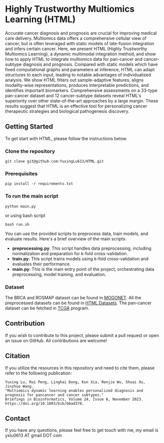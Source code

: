 # Highly Trustworthy Multiomics Learning (HTML)
Accurate cancer diagnosis and prognosis are crucial for improving medical care delivery. Multiomics data offers a comprehensive cellular view of cancer, but is often leveraged with static models of late-fusion integration and infers certain cancer. Here, we present HTML (Highly Trustworthy Multiomics Learning), a dynamic multimodal integration method, and show how to apply HTML to integrate multiomics data for pan-cancer and cancer-subtype diagnosis and prognosis. Compared with static models which have fixed computational graphs and parameters at inference, HTML can adapt structures to each input, leading to notable advantages of individualized analysis. We show HTML filters out sample-adaptive features, aligns modality-wise representations, produces interpretable predictions, and identifies important biomarkers. Comprehensive assessments on a 33-type pan-cancer dataset and 12 cancer-subtype datasets reveal HTML's superiority over other state-of-the-art approaches by a large margin. These results suggest that HTML is an effective tool for personalizing cancer therapeutic strategies and biological pathogenesis discovery.

## Getting Started

To get start with HTML, please follow the instructions below.

### Clone the repository

```
git clone git@github.com:YuxingLu613/HTML.git
```

### Prerequisites

```
pip install -r requirements.txt
```
### To run the main script

```
python main.py
```

or using bash script

```
bash run.sh
```

You can use the provided scripts to preprocess data, train models, and evaluate results. Here's a brief overview of the main scripts:

- **preprocessing.py**: This script handles data preprocessing, including normalization and preparation for k-fold cross-validation.
- **train.py**: This script trains models using k-fold cross-validation and evaluates their performance.
- **main.py**: This is the main entry point of the project, orchestrating data preprocessing, model training, and evaluation.


### Dataset
The BRCA and ROSMAP dataset can be found in [MOGONET](https://github.com/txWang/MOGONET). All the preprocessed datasets can be found in [HTML Datasets](https://drive.google.com/drive/folders/1_tJ2ekhTmWp7ZcRVjUVGx0cqGMRKEhNo?usp=share_link). The pan-cancer dataset can be fetched in [TCGA](https://www.cancer.gov/ccg/research/genome-sequencing/tcga) program.

## Contribution
If you wish to contribute to this project, please submit a pull request or open an issue on GitHub. All contributions are welcome!

## Citation
If you utilize the resources in this repository and need to cite them, please refer to the following publication:

```
Yuxing Lu, Rui Peng, Lingkai Dong, Kun Xia, Renjie Wu, Shuai Xu, Jinzhuo Wang.
"Multiomics dynamic learning enables personalized diagnosis and prognosis for pancancer and cancer subtypes."
Briefings in Bioinformatics, Volume 24, Issue 6, November 2023.
https://doi.org/10.1093/bib/bbad378.
```

## Contact
If you have any questions, please feel free to get touch with me, my email is yxlu0613 AT gmail DOT com
